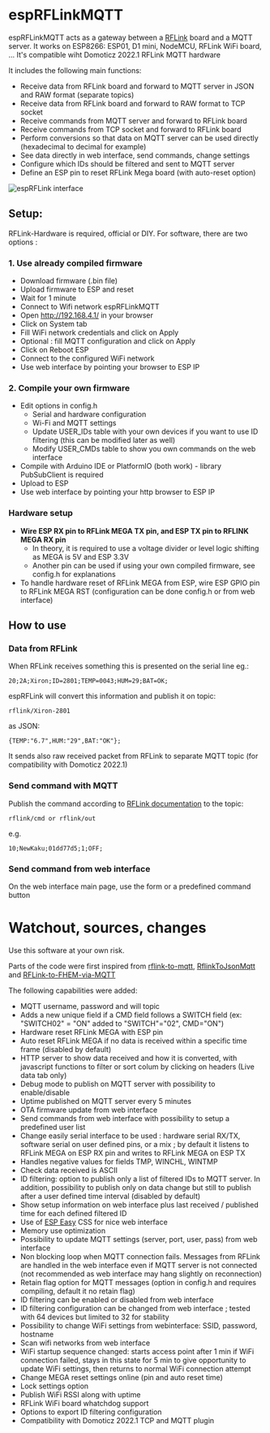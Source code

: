 # espRFLinkMQTT

espRFLinkMQTT acts as a gateway between a [RFLink](http://rflink.nl) board and a MQTT server. It works on ESP8266: ESP01, D1 mini, NodeMCU, RFLink WiFi board, ...
It's compatible wiht Domoticz 2022.1 RFLink MQTT hardware

It includes the following main functions:

- Receive data from RFLink board and forward to MQTT server in JSON and RAW format (separate topics) 
- Receive data from RFLink board and forward to RAW format to TCP socket
- Receive commands from MQTT server and forward to RFLink board
- Receive commands from TCP socket and forward to RFLink board
- Perform conversions so that data on MQTT server can be used directly (hexadecimal to decimal for example)
- See data directly in web interface, send commands, change settings
- Configure which IDs should be filtered and sent to MQTT server
- Define an ESP pin to reset RFLink Mega board (with auto-reset option) 

![espRFLink interface](images/espRFLinkMQTT.png "espRFLink interface")

## Setup:

RFLink-Hardware is required, official or DIY. For software, there are two options :

### 1. Use already compiled firmware

- Download firmware (.bin file)
- Upload firmware to ESP and reset
- Wait for 1 minute
- Connect to Wifi network espRFLinkMQTT
- Open http://192.168.4.1/ in your browser
- Click on System tab
- Fill WiFi network credentials and click on Apply
- Optional : fill MQTT configuration and click on Apply
- Click on Reboot ESP
- Connect to the configured WiFi network
- Use web interface by pointing your browser to ESP IP
 
### 2. Compile your own firmware

- Edit options in config.h
	- Serial and hardware configuration
	- Wi-Fi and MQTT settings
	- Update USER_IDs table with your own devices if you want to use ID filtering (this can be modified later as well)
	- Modify USER_CMDs table to show you own commands on the web interface
- Compile with Arduino IDE or PlatformIO (both work) - library PubSubClient is required
- Upload to ESP
- Use web interface by pointing your http browser to ESP IP

### Hardware setup

- **Wire ESP RX pin to RFLink MEGA TX pin, and ESP TX pin to RFLINK MEGA RX pin**
	- In theory, it is required to use a voltage divider or level logic shifting as MEGA is 5V and ESP 3.3V 
	- Another pin can be used if using your own compiled firmware, see config.h for explanations
- To handle hardware reset of RFLink MEGA from ESP, wire ESP GPIO pin to RFLink MEGA RST (configuration can be done config.h or from web interface)

## How to use

### Data from RFLink

When RFLink receives something this is presented on the serial line eg.:

```
20;2A;Xiron;ID=2801;TEMP=0043;HUM=29;BAT=OK;
```

espRFLink will convert this information and publish it on topic:

```
rflink/Xiron-2801
```
as JSON:
```
{TEMP:"6.7",HUM:"29",BAT:"OK"};
```
It sends also raw received packet from RFLink to separate MQTT topic (for compatibility with Domoticz 2022.1)

### Send command with MQTT

Publish the command according to [RFLink documentation](http://www.rflink.nl/blog2/protref) to the topic:

```
rflink/cmd or rflink/out
```

e.g.
```
10;NewKaku;01dd77d5;1;OFF;
```
### Send command from web interface

On the web interface main page, use the form  or a predefined command button

# Watchout, sources, changes

Use this software at your own risk.

Parts of the code were first inspired from [rflink-to-mqtt](https://github.com/Phileep/rflink-to-mqtt), [RflinkToJsonMqtt](https://github.com/jit06/RflinkToJsonMqtt) and [RFLink-to-FHEM-via-MQTT](https://github.com/lubeda/RFLink-to-FHEM-via-MQTT/)

The following capabilities were added:
- MQTT username, password and will topic
- Adds a new unique field if a CMD field follows a SWITCH field (ex: "SWITCH02" = "ON" added to "SWITCH"="02", CMD="ON")
- Hardware reset RFLink MEGA with ESP pin
- Auto reset RFLink MEGA if no data is received within a specific time frame (disabled by default) 
- HTTP server to show data received and how it is converted, with javascript functions to filter or sort colum by clicking on headers (Live data tab only)
- Debug mode to publish on MQTT server with possibility to enable/disable
- Uptime published on MQTT server every 5 minutes
- OTA firmware update from web interface
- Send commands from web interface with possibility to setup a predefined user list
- Change easily serial interface to be used : hardware serial RX/TX, software serial on user defined pins, or a mix ; by default it listens to RFLink MEGA on ESP RX pin and writes to RFLink MEGA on ESP TX
- Handles negative values for fields TMP, WINCHL, WINTMP
- Check data received is ASCII
- ID filtering: option to publish only a list of filtered IDs to MQTT server. In addition, possibility to publish only on data change but still to publish after a user defined time interval (disabled by default)
- Show setup information on web interface plus last received / published time for each defined filtered ID
- Use of [ESP Easy](https://github.com/letscontrolit/ESPEasy) CSS for nice web interface
- Memory use optimization
- Possibility to update MQTT settings (server, port, user, pass) from web interface
- Non blocking loop when MQTT connection fails. Messages from RFLink are handled in the web interface even if MQTT server is not connected (not recommended as web interface may hang slightly on reconnection)
- Retain flag option for MQTT messages (option in config.h and requires compiling, default it no retain flag)
- ID filtering can be enabled or disabled from web interface
- ID filtering configuration can be changed from web interface ; tested with 64 devices but limited to 32 for stability	
- Possibility to change WiFi settings from webinterface: SSID, password, hostname
- Scan wifi networks from web interface
- WiFi startup sequence changed: starts access point after 1 min if WiFi connection failed, stays in this state for 5 min to give opportunity to update WiFi settings, then returns to normal WiFi connection attempt
- Change MEGA reset settings online (pin and auto reset time)
- Lock settings option
- Publish WiFi RSSI along with uptime
- RFLink WiFi board whatchdog support
- Options to export ID filtering configuration
- Compatibility with Domoticz 2022.1 TCP and MQTT plugin
